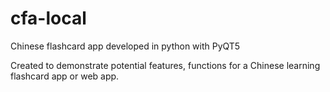 # cfa-local
Chinese flashcard app developed in python with PyQT5

Created to demonstrate potential features, functions for a Chinese
learning flashcard app or web app.
